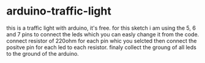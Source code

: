 # arduino-traffic-light
this is a traffic light with arduino, it's free.
for this sketch i am using the 5, 6 and 7 pins to connect the leds which you can easly change it from the code.
connect resistor of 220ohm for each pin whic you selcted then connect the positve pin for each led to each resistor.
finaly collect the groung of all leds to the ground of the arduino.
